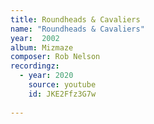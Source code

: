 ```yaml
---
title: Roundheads & Cavaliers
name: "Roundheads & Cavaliers"
year:  2002
album: Mizmaze
composer: Rob Nelson
recordingz:
  - year: 2020
    source: youtube
    id: JKE2Ffz3G7w
 
---
```


